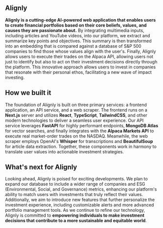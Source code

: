 ## Alignly
**Alignly is a cutting-edge AI-powered web application that enables users to create financial portfolios based on their core beliefs, values, and causes they are passionate about.** By integrating multimedia inputs, including articles and YouTube videos, into our platform, we extract and summarize key points and objectives. This summary is then transformed into an embedding that is compared against a database of S&P 500 companies to find those whose values align with the user's. Finally, Alignly allows users to execute their trades on the Alpaca API, allowing users not just to identify but also to act on their investment decisions directly through the platform. This innovative approach allows users to invest in companies that resonate with their personal ethos, facilitating a new wave of impact investing.

## How we built it
The foundation of Alignly is built on three primary services: a frontend application, an API service, and a web scraper. The frontend runs on a **Next.js** server and utilizes **React**, **TypeScript**, **TailwindCSS**, and other modern technologies to deliver a seamless user experience. Our API service leverages **FastAPI** for highly performant endpoints, **MongoDB Atlas** for vector searches, and finally integrates with the **Alpaca Markets API** to execute real market-order trades on the NASDAQ. Meanwhile, the web scraper employs OpenAI's **Whisper** for transcriptions and **BeautifulSoup** for article data extraction. Together, these components work in harmony to translate user values into actionable investment strategies.

## What's next for Alignly
Looking ahead, Alignly is poised for exciting developments. We plan to expand our database to include a wider range of companies and ESG (Environmental, Social, and Governance) metrics, enhancing our platform's ability to match users with investments that truly reflect their values. Additionally, we aim to introduce new features that further personalize the investment experience, including customizable alerts and more advanced portfolio management tools. As we continue to refine our technology, Alignly is committed to **empowering individuals to make investment decisions that contribute to a more sustainable and equitable world**.
